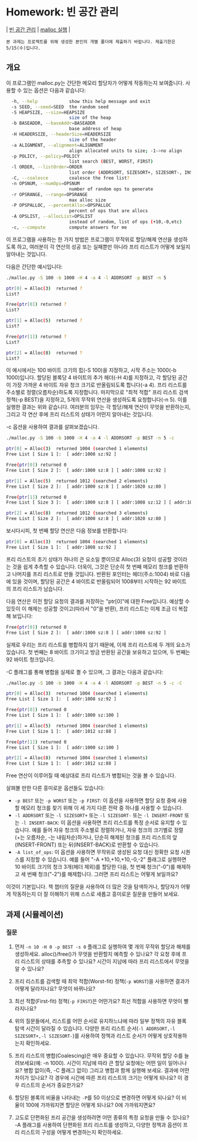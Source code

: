 # Homework: 빈 공간 관리

| [빈 공간 관리](http://www.cs.wisc.edu/~remzi/OSTEP/vm-freespace.pdf) | [malloc 실행](https://github.com/chu-aie/os-2024/tree/main/src/ostep-homework/vm-freespace) |

```{note}
본 과제는 프로젝트를 위해 생성한 본인의 개별 폴더에 제출하기 바랍니다. 제출기한은 5/15(수)입니다.
```

## 개요

이 프로그램인 malloc.py는 간단한 메모리 할당자가 어떻게 작동하는지 보여줍니다. 사용할 수 있는 옵션은 다음과 같습니다:

```sh
  -h, --help            show this help message and exit
  -s SEED, --seed=SEED  the random seed
  -S HEAPSIZE, --size=HEAPSIZE
                        size of the heap
  -b BASEADDR, --baseAddr=BASEADDR
                        base address of heap
  -H HEADERSIZE, --headerSize=HEADERSIZE
                        size of the header
  -a ALIGNMENT, --alignment=ALIGNMENT
                        align allocated units to size; -1->no align
  -p POLICY, --policy=POLICY
                        list search (BEST, WORST, FIRST)
  -l ORDER, --listOrder=ORDER
                        list order (ADDRSORT, SIZESORT+, SIZESORT-, INSERT-FRONT, INSERT-BACK)
  -C, --coalesce        coalesce the free list?
  -n OPSNUM, --numOps=OPSNUM
                        number of random ops to generate
  -r OPSRANGE, --range=OPSRANGE
                        max alloc size
  -P OPSPALLOC, --percentAlloc=OPSPALLOC
                        percent of ops that are allocs
  -A OPSLIST, --allocList=OPSLIST
                        instead of random, list of ops (+10,-0,etc)
  -c, --compute         compute answers for me
```

이 프로그램을 사용하는 한 가지 방법은 프로그램이 무작위로 할당/해제 연산을 생성하도록 하고, 여러분이 각 연산의 성공 또는 실패뿐만 아니라 프리 리스트가 어떻게 보일지 알아내는 것입니다.

다음은 간단한 예시입니다:

```sh
./malloc.py -S 100 -b 1000 -H 4 -a 4 -l ADDRSORT -p BEST -n 5
```

```sh
ptr[0] = Alloc(3)  returned ?
List?

Free(ptr[0]) returned ?
List?

ptr[1] = Alloc(5)  returned ?
List?

Free(ptr[1]) returned ?
List?

ptr[2] = Alloc(8)  returned ?
List?
```

이 예시에서는 100 바이트 크기의 힙(-S 100)을 지정하고, 시작 주소는 1000(-b 1000)입니다. 할당된 블록당 4 바이트의 추가 헤더(-H 4)를 지정하고, 각 할당된 공간이 가장 가까운 4 바이트 자유 청크 크기로 반올림되도록 합니다(-a 4). 프리 리스트를 주소별로 정렬(오름차순)하도록 지정합니다. 마지막으로 "최적 적합" 프리 리스트 검색 정책(-p BEST)을 지정하고, 5개의 무작위 연산을 생성하도록 요청합니다(-n 5). 이를 실행한 결과는 위와 같습니다. 여러분의 임무는 각 할당/해제 연산이 무엇을 반환하는지, 그리고 각 연산 후에 프리 리스트의 상태가 어떤지 알아내는 것입니다.

-c 옵션을 사용하여 결과를 살펴보겠습니다.

```sh
./malloc.py -S 100 -b 1000 -H 4 -a 4 -l ADDRSORT -p BEST -n 5 -c
```

```sh
ptr[0] = Alloc(3)  returned 1004 (searched 1 elements)
Free List [ Size 1 ]:  [ addr:1008 sz:92 ]

Free(ptr[0]) returned 0
Free List [ Size 2 ]:  [ addr:1000 sz:8 ] [ addr:1008 sz:92 ]

ptr[1] = Alloc(5)  returned 1012 (searched 2 elements)
Free List [ Size 2 ]:  [ addr:1000 sz:8 ] [ addr:1020 sz:80 ]

Free(ptr[1]) returned 0
Free List [ Size 3 ]:  [ addr:1000 sz:8 ] [ addr:1008 sz:12 ] [ addr:1020 sz:80 ]

ptr[2] = Alloc(8)  returned 1012 (searched 3 elements)
Free List [ Size 2 ]:  [ addr:1000 sz:8 ] [ addr:1020 sz:80 ]
```

보시다시피, 첫 번째 할당 연산은 다음 정보를 반환합니다:

```sh
ptr[0] = Alloc(3)  returned 1004 (searched 1 elements)
Free List [ Size 1 ]:  [ addr:1008 sz:92 ]
```

프리 리스트의 초기 상태가 하나의 큰 요소일 뿐이므로 Alloc(3) 요청이 성공할 것이라는 것을 쉽게 추측할 수 있습니다. 더욱이, 그것은 단순히 첫 번째 메모리 청크를 반환하고 나머지를 프리 리스트로 만들 것입니다. 반환된 포인터는 헤더(주소:1004) 바로 다음에 있을 것이며, 할당된 공간은 4 바이트로 반올림되어 1008부터 시작하는 92 바이트의 프리 리스트가 남습니다.

다음 연산은 이전 할당 요청의 결과를 저장하는 "ptr[0]"에 대한 Free입니다. 예상할 수 있듯이 이 해제는 성공할 것이고(따라서 "0"을 반환), 프리 리스트는 이제 조금 더 복잡해 보입니다:

```sh
Free(ptr[0]) returned 0
Free List [ Size 2 ]:  [ addr:1000 sz:8 ] [ addr:1008 sz:92 ]
```

실제로 우리는 프리 리스트를 병합하지 않기 때문에, 이제 프리 리스트에 두 개의 요소가 있습니다. 첫 번째는 8 바이트 크기이고 방금 반환된 공간을 보유하고 있으며, 두 번째는 92 바이트 청크입니다.

-C 플래그를 통해 병합을 실제로 켤 수 있으며, 그 결과는 다음과 같습니다:

```sh
./malloc.py -S 100 -b 1000 -H 4 -a 4 -l ADDRSORT -p BEST -n 5 -c -C
```

```sh
ptr[0] = Alloc(3)  returned 1004 (searched 1 elements)
Free List [ Size 1 ]:  [ addr:1008 sz:92 ]

Free(ptr[0]) returned 0
Free List [ Size 1 ]:  [ addr:1000 sz:100 ]

ptr[1] = Alloc(5)  returned 1004 (searched 1 elements)
Free List [ Size 1 ]:  [ addr:1012 sz:88 ]

Free(ptr[1]) returned 0
Free List [ Size 1 ]:  [ addr:1000 sz:100 ]

ptr[2] = Alloc(8)  returned 1004 (searched 1 elements)
Free List [ Size 1 ]:  [ addr:1012 sz:88 ]
```

Free 연산이 이루어질 때 예상대로 프리 리스트가 병합되는 것을 볼 수 있습니다.

살펴볼 만한 다른 흥미로운 옵션들도 있습니다:

- `-p BEST` 또는 `-p WORST` 또는 `-p FIRST`: 이 옵션을 사용하면 할당 요청 중에 사용할 메모리 청크를 찾기 위해 이 세 가지 다른 전략 중 하나를 사용할 수 있습니다.
- `-l ADDRSORT` 또는 `-l SIZESORT+` 또는 `-l SIZESORT-` 또는 `-l INSERT-FRONT` 또는 `-l INSERT-BACK`: 이 옵션을 사용하면 프리 리스트를 특정 순서로 유지할 수 있습니다. 예를 들어 자유 청크의 주소별로 정렬하거나, 자유 청크의 크기별로 정렬(+는 오름차순, -는 내림차순)하거나, 단순히 해제된 청크를 프리 리스트의 앞(INSERT-FRONT) 또는 뒤(INSERT-BACK)로 반환할 수 있습니다.
- `-A list_of_ops`: 이 옵션을 사용하면 무작위로 생성된 요청 대신 정확한 요청 시퀀스를 지정할 수 있습니다. 예를 들어 "-A +10,+10,+10,-0,-2" 플래그로 실행하면 10 바이트 크기의 청크 3개(헤더 제외)를 할당한 다음, 첫 번째 청크("-0")를 해제하고 세 번째 청크("-2")를 해제합니다. 그러면 프리 리스트는 어떻게 보일까요?

이것이 기본입니다. 책 챕터의 질문을 사용하여 더 많은 것을 탐색하거나, 할당자가 어떻게 작동하는지 더 잘 이해하기 위해 스스로 새롭고 흥미로운 질문을 만들어 보세요.

## 과제 (시뮬레이션)

### 질문

1. 먼저 `-n 10 -H 0 -p BEST -s 0` 플래그로 실행하여 몇 개의 무작위 할당과 해제를 생성하세요. alloc()/free()가 무엇을 반환할지 예측할 수 있나요? 각 요청 후에 프리 리스트의 상태를 추측할 수 있나요? 시간이 지남에 따라 프리 리스트에서 무엇을 알 수 있나요?

2. 프리 리스트를 검색할 때 최악 적합(Worst-fit) 정책(`-p WORST`)을 사용하면 결과가 어떻게 달라지나요? 무엇이 바뀌나요?

3. 최선 적합(First-fit) 정책(`-p FIRST`)은 어떤가요? 최선 적합을 사용하면 무엇이 빨라지나요?

4. 위의 질문들에서, 리스트를 어떤 순서로 유지하느냐에 따라 일부 정책의 자유 블록 탐색 시간이 달라질 수 있습니다. 다양한 프리 리스트 순서(`-l ADDRSORT,-l SIZESORT+,-l SIZESORT-`)를 사용하여 정책과 리스트 순서가 어떻게 상호작용하는지 확인하세요.

5. 프리 리스트의 병합(Coalescing)은 매우 중요할 수 있습니다. 무작위 할당 수를 늘려보세요(예: -n 1000). 시간이 지남에 따라 큰 할당 요청에는 어떤 일이 일어나나요? 병합 없이(즉, -C 플래그 없이) 그리고 병합과 함께 실행해 보세요. 결과에 어떤 차이가 있나요? 각 경우에 시간에 따른 프리 리스트의 크기는 어떻게 되나요? 이 경우 리스트의 순서가 중요한가요?

6. 할당된 블록의 비율을 나타내는 `-P`를 50 이상으로 변경하면 어떻게 되나요? 이 비율이 100에 가까워지면 할당은 어떻게 되나요? 0에 가까워지면요?

7. 고도로 단편화된 프리 공간을 생성하려면 어떤 종류의 특정 요청을 만들 수 있나요? -A 플래그를 사용하여 단편화된 프리 리스트를 생성하고, 다양한 정책과 옵션이 프리 리스트의 구성을 어떻게 변경하는지 확인하세요.
